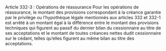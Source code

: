 Article 332-3 : Opérations de réassurance
Pour les opérations de réassurance, le montant des provisions correspondant à la créance garantie par le privilège ou l’hypothèque légale mentionnés aux articles 332 et 332-1 est arrêté à un montant égal à la différence entre le montant des provisions techniques qui figurent au passif du dernier bilan du cessionnaire au titre de ses acceptations et le montant de toutes créances nettes dudit cessionnaire sur le cédant, telles qu’elles figurent au même bilan au titre des acceptations.